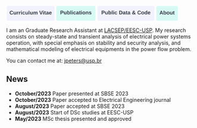 <a href="https://joaoppeters.github.io/cv/"><img src="/images/cv_button.png" alt="drawing" height="40"/></a><a href="https://joaoppeters.github.io/pubs/"><img src="/images/pub_button.png" alt="drawing" height="40"/></a><a href="https://joaoppeters.github.io/code/"><img src="/images/code_button.png" alt="drawing" height="40"/></a><a href="https://joaoppeters.github.io/about/"><img src="/images/about_button.png" alt="drawing" height="40"/></a>

I am an Graduate Research Assistant at [LACSEP/EESC-USP](https://lacsep.github.io). My research consists on steady-state and transient analysis of electrical power systems operation, with special emphasis on stability and security analysis, and mathematical modeling of electrical equipments in the power flow problem. 

You can contact me at: [jpeters@usp.br](mailto:jpeters@usp.br)

<h2>News</h2>

* **October/2023** Paper presented at SBSE 2023
* **October/2023** Paper accepted to Electrical Engineering journal
* **August/2023** Paper accepted at SBSE 2023
* **August/2023** Start of DSc studies at EESC-USP
* **May/2023** MSc thesis presented and approved